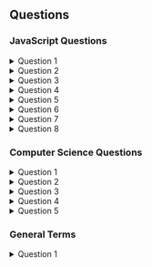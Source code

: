 ## Questions

### JavaScript Questions
<details>
<summary>Question 1</summary>

What will the following code output?

```
for (var i = 0; i < 3; i++) {
  setTimeout(function() { alert(i); }, 1000 + i);
}
```

<details>
<summary>Answer</summary>

this question is about: [Closures](https://github.com/shaharhac/interview-prep/blob/master/JavaScript/closures.md), [IIFEs](https://github.com/shaharhac/interview-prep/blob/master/JavaScript/IIFE.md) 

The goal of the code above is to alert the numbers 0, 1, and 2 each after 1, 1.1, and 1.2 seconds, respectively. The problem though, is that if you run the above code in your console, you actually get the number 3 alerted 3 times after 1, 1.1, and 1.2 seconds.

A JavaScript closure is when an inner function has access to its outer enclosing function's variables and properties. In the code above, the following line of code:
```
setTimeout(function() { alert(i); }, 1000 + i);
```
uses a variable i which is declared outside of itself. The variable i is actually declared within the for loop and the inner function accesses it. So when the for loop is done running, each of the inner functions refers to the same variable i, which at the end of the loop is equal to 3.
</details>


<details>
<summary>Follow-up Questions</summary>

Correct the for loop above, so that the numbers will be console logged in the right order

<details>
<summary>Answer</summary>

Our goal is for each inner function to maintain its reference to the variable i without the value of it being altered. We'll solve this using an IIFE

```
for (var i = 0; i < 3; i++) {
  setTimeout(function(i_local) { 
    return function() { alert(i_local); } 
  }(i), 1000 + i);
}
```
We pass the variable i into the outer function as a local variable named i_local, where we then return a function that will alert the i_local for us. This should now correctly alert the numbers 0, 1, and 2 in the correct order.

</details>

</details>

</details>


<details>
<summary>Question 2</summary>
  
Write a function that would allow you to do this.
```
 var addSix = createBase(6);
addSix(10); // returns 16
addSix(21); // returns 27
```

<details>
<summary>Answer</summary>
  
this question is about: [Closures](https://github.com/shaharhac/interview-prep/blob/master/JavaScript/closures.md)

You can create a closure to keep the value passed to the function createBase even after the inner function is returned. The inner function that is being returned is created within an outer function, making it a closure, and it has access to the variables within the outer function, in this case the variable baseNumber.

```
function createBase(baseNumber) {
  return function(N) {
    // we are referencing baseNumber here even though it was declared
    // outside of this function. Closures allow us to do this in JavaScript
    return baseNumber + N;
  }
}

var addSix = createBase(6);
addSix(10);
addSix(21);
```

</details>
</details>

<details>
<summary>Question 3</summary>
  
How would you use a closure to create a private counter?

<details>
<summary>Answer</summary>
  
this question is about: [Closures](https://github.com/shaharhac/interview-prep/blob/master/JavaScript/closures.md)

You can create a function within an outer function (a closure) that allows you to update a private variable but the variable wouldn't be accessible from outside the function without the use of a helper function.

```
function counter() {
  var _counter = 0;
  // return an object with several functions that allow you
  // to modify the private _counter variable
  return {
    add: function(increment) { _counter += increment; },
    retrieve: function() { return 'The counter is currently at: ' + _counter; }
  }
}

// error if we try to access the private variable like below
// _counter;

// usage of our counter function
var c = counter();
c.add(5); 
c.add(9); 

// now we can access the private variable in the following way
c.retrieve(); // => The counter is currently at: 14
```

</details>
</details>

<details>
<summary>Question 4</summary>
  
What do the following lines output, and why?

```
console.log(1 < 2 < 3);
console.log(3 > 2 > 1);
```

<details>
<summary>Answer</summary>
  
The first statement returns true which is as expected.

The second returns false because of how the engine works regarding operator associativity for < and >. It compares left to right, so 3 > 2 > 1 JavaScript translates to true > 1. true has value 1, so it then compares 1 > 1, which is false.

</details>
</details>

<details>
  <summary>Question 5</summary>
  
  What will be printed to the console?
  
  ```jsx
  function foo() {
   var a = 1;
   const b = 2;
   let c = 3;
 
   if (b < 10) {
      var a = 10;
      const b = 11;
      let c = 12;
 
      console.log(a, b, c);
   }
 
   console.log(a, b, c);
 
   console.log(d, e);
 
   var d = 4;
   const e = 5;
}
 
foo();
  ```
  
  <details>
  <summary>Answer</summary>
  
  this question is about: [Variables](https://github.com/shaharhac/interview-prep/blob/master/JavaScript/variables.md), 
  
  ```
  10 11 12
  10 2 3
  Uncaught ReferenceError: e is not defined
  ```
  </details>
</details>

<details>
  <summary>Question 6</summary>
  
  What’s the difference between `bind()`, `call()`, and `apply()`?
  <details>
    <summary>Answer</summary>
  
  #### bind
  The `bind()` method creates a new function that, when called, has its `this` keyword set to the provided value, with a given sequence of arguments preceding any provided when the new function is called.
  
    
  for example:
  ```jsx
  const module = {
  x: 42,
  getX: function() {
    return this.x;
  }
};

const unboundGetX = module.getX;
console.log(unboundGetX()); // The function gets invoked at the global scope
// expected output: undefined

const boundGetX = unboundGetX.bind(module);
console.log(boundGetX());
// expected output: 42

  ```
  
  
  The `apply()` method is identical to `call()`, except `apply()` requires an array as the second parameter. The array represents the arguments for the target method.
  #### call
  The `call()` method calls a function with a given this value and arguments provided individually.
  
  ```jsx
  function Product(name, price) {
  this.name = name;
  this.price = price;
}

function Food(name, price) {
  Product.call(this, name, price);
  this.category = 'food';
}

console.log(new Food('cheese', 5).name);
// expected output: "cheese"

  ```
  
  #### apply
  The `apply()` method calls a function with a given this value, and arguments provided as an array
  
  ```jsx
  const numbers = [5, 6, 2, 3, 7];

const max = Math.max.apply(null, numbers);

console.log(max);
// expected output: 7

const min = Math.min.apply(null, numbers);

console.log(min);
// expected output: 2

  ```
  </details>
</details>

<details>
<summary>Question 7</summary>

Explain what pure functions are and some of their advantages.
<details>
<summary>Answer</summary>

In simple terms, a pure function is a function where the return value is only determined by its input values and that doesn’t have side effects such as the mutation of an object. This means that the function always returns the same result given the same arguments and that it doesn’t depend on a given application state that may change while the software is executed.

An example of a pure function is the test() function reported below. It declares two parameters, an array of numbers (array) and a number (max). The function returns true if the sum of the numbers of the array is less than the number; false otherwise.

```jsx
function test(array, max) {
   const sum = array.reduce((partial, number) => partial + number);
   return sum < max;
}
```

As you can see, the returned value of the test() function is only calculated on the basis of the provided arguments. Other examples of pure functions can be found in the JavaScript language itself. Some examples are Math.sin(), Math.max(), and Number.parseInt().

To give you a better understanding of what pure functions are, let’s see an example of an impure function:

```jsx
function sumRandom(number) {
   return Math.random() + number;
}
```

The `sumRandom()` function defined above is impure because its returned value depends on the random number calculated inside the function. So, even if we pass the same argument, at every call of the function the result will be different.

The main advantage of pure functions is their testability. Because the return value depends on arguments provided only, you don’t have to assume or mock any state of your software and you can focus on arguments and return values. Pure functions help you in writing predictable and deterministic code, which is easier to test.

Another advantage is that pure functions can be executed in parallel because they don’t have side effects, thus there is no chance they conflict with each other. Pure functions are also usually easier to understand and reuse because they don’t depend on a given state of the system nor they change the state of the application. Finally, results of pure functions can be cached for future reuse because the same input always yields the same output.

</details>
</details>

<details>
  <summary>Question 8</summary>
  
  <details> What is generator in JS? </details>
  
<details>
  <summary>Answer</summary>
  
  Generator are functions which can be exited and later re-entered. Their context (variable bindings) will be saved across re-entances. Generator functions are written using the 
  `function*` syntax. When called initially, generator functions do not executes any of their code, instead returning a type of iterator called a Generator. When a calue is consumed by calling the generator's `next` method, the Generator function executes until it encounters the `yield` keyword.
  
  The function can be called as many times as desired and returns a new Generator each time, however each Generator may only be itrated once.
  
  #### Example:
  
  A function that that generate unique identifiers
  
  ```jsx
  function * idCreator() {
  let i = 0;
  while (true) yield i++;
}

const ids = idCreator();

console.log(ids.next().value); // 0
console.log(ids.next().value); // 1
console.log(ids.next().value); // 2
  ```
  
  
  
</details>
  
</details>


### Computer Science Questions

<details>
  <summary>Question 1</summary>
  
  Implement an algorithm to determine if a string has all unique characters. You can not use any additonal data structures.
  Try to solve this question with better runtime than O(n^2) (naive solution)
  
  <details>
    <summary>Answer</summary>
    
```jsx
const hasUniqueCharacters = (string) => {
sortedChars = string.split("").sort();

for(const [index, letter] of sortedChars.entries()) {
  if(sortedChars[index + 1] && letter === sortedChars[index + 1]) {
    return false;
  }
}

return true;
}
```
    
Runtime complexity of this algorithm is O(n log n).
  </details>
</details>

<details>
  <summary>Question 2</summary>
  
  ***Palindrome Permutation:*** Given a string, write a function to check if it is a permutation of a palindrome. A palindrome is a word or phrase that is the same forwards and backwards. A permutation is a rearrangement of letters. The palindrome does not need to be limited to just dictionary words.

***EXAMPLE:***

Input: Tact Coa
Output: True (permutations: "taco cat", "atco eta", etc.)

  <details>
  <summary>Answer</summary>
  
  When we approach this question, we should ask ourself what does it mean that a given string is a palindrome? what can we learn from it? what features does a palindrome have?
  We can notice that every letter in a palindrome appears an even number of times in case the word's length is even, if it's length is odd - there will be a single letter that will appear odd number of times.
  Having noticing that, it is much easier now to code this problem. we will build a frequency dictionary, which will hold each letter frequency in the word.
  then, we will count how many odd frequencies there are - and if there are none (or one, if the word's length is odd) - its a palindrome permutation.
  
  ```jsx
  'use strict';

const buildFrequencyDict = (string) => {
  const frequencyDict = {};

  for(let letter of string) {
    let frequency = frequencyDict[letter]
    frequency ? frequencyDict[letter] = ++frequency : frequencyDict[letter] = 1;
  }

  return frequencyDict;
}

const isPalindromePermutation = (string = "tactcoapapa") => {
  const frequencyDict = buildFrequencyDict(string);

  let lettersWithOddFrequency = 0;
  for(const [letter, frequency] of Object.entries(frequencyDict)) {
    if(frequency % 2 !== 0) {
      lettersWithOddFrequency++;
    }
  }

  if(string.length % 2 !== 0) {
    lettersWithOddFrequency--;
  }

  return lettersWithOddFrequency === 0;
}
```

Runtime complexity of this algorithm is `O(n)`
  </details>
</details>

<details>
  <summary>Question 3</summary>
  
One Away: There are three types of edits that can be performed on strings: insert a character,
remove a character, or replace a character. Given two strings, write a function to check if they are
one edit (or zero edits) away. 

***EXAMPLE:***
<br> pale, ple -> true
<br> pales, pale -> true 
<br> pale, bale -> true 
<br> pale, bake -> false 
  <details>
  <summary>Answer</summary>
  
  Same as before, we want to find the characteristics of two words that are one edit away from one another.
  We can notice right away that in case of an update, the strings has equal length, and in the case of insertion or deletion, one word will be longer than the other by one character.
  Another thing we can notice, is that insertion and deletion are eventually the same thing - as they are inverse operations.
  
  In case of update - we'll go through one string letter by letter, and count how many letters are different from the matching letter in the other string.
  In case of insertion or deletion - we will go over the longer string, and on every iteration we will pick a letter discard from the word.
  
   ```jsx
  'use strict';

const isOneEditAway = (str1, str2) => {
  let lettersDiff = 0;
  for(const [index,letter] of str1.split("").entries()) {

    if(letter !== str2[index]) {
      lettersDiff++;
    }    
  }

  return lettersDiff <= 1
}

// Same logic applies to both insert and delete
const isOneInsertionAway = (str1, str2) => {
  const longerString = str1.length > str2.length ? str1 : str2;
    const shorterString = str1.length > str2.length ? str2 : str1;

    for(const index in longerString) {
      const stringWithoutCurrentLetter = longerString.slice(0, Number(index)).concat(longerString.slice(Number(index ) + 1))
      if(stringWithoutCurrentLetter === shorterString) {
        return true;
      }
    }

    return false;
}

const oneWay = (str1, str2) => {
  const lengthDiff = Math.abs(str1.length - str2.length);

  if(lengthDiff > 1) {
    return false;
  } else if(lengthDiff === 0) { 
    return isOneEditAway(str1, str2);
  } else { 
    return isOneInsertionAway(str1, str2)
  }

}
  ```
  
  Runtime complexity of this algorithm is `O(n)`.
  </details>
</details>

<details>
  <summary>Question 4</summary>
  
  String Rotation:Assumeyou have a method isSubstringwhich checks if oneword is a substring
of another. Given two strings, sl and s2, write code to check if s2 is a rotation of sl using only one
call to isSubstring (e.g., "waterbottle" is a rotation of "erbottlewat"). 

(If a string is a rotation of another, then it's a rotation at a particular point. For example,
a rotation of waterbottle at character 3 means cutting waterbottle at character 3
and putting the right half (erbottle) before the left half (wat))

  <details>
  <summary>Answer</summary>
  
  If a s2 is a rotation of s1, it means what there is a pivot point at s1, which divides to string to two. let's call them ***x*** and ***y***.
  if the left half of s1 is "wat", and the right one is "erbottle", we can denote it like this:
  <br>  `s1 = waterbottle = xy`
  <br> and s2 will be:
  <br> `s2 = erbottlewat = yx`
  
  <br> if we concatinate s2 to itself, we'll get:
  <br>  `s2s2 = erbottlewaterbottlewat = yxyx`
  
  and we can see that:
  <br>  `xy ⊆ yxyx`
  
  
  ```jsx
  // mimic `isSubstring` in JS
  const isSubstring = (string, subString) => {
  return string.includes(subString)
}

const isRotation = (s1, s2) => {
  return isSubstring((s2 + s2), s1)
}
  ```
  
  Runtime complexity of this algorithm is `O(n)`.
  </details>
</details>

<details>
  <summary>Question 5</summary>

Given an array of integers, return indices of the two numbers such that they add up to a specific target.

You may assume that each input would have exactly one solution, and you may not use the same element twice.

***Example:***
    Given nums = [2, 7, 11, 15], target = 9,

    Because nums[0] + nums[1] = 2 + 7 = 9,
    return [0, 1].
    
  <details>
  <summary>Answer</summary>
  
  ```jsx
  // two arrays traversal
const twoSumTwoPasses = function(nums, target) {

    const hashMap = {};

    for(const [index, number] of nums.entries()) {
      hashMap[number] = index;
    }
    
    for(const [index, number] of nums.entries()) {
      const compliment = target - number;

      if(hashMap[compliment]) {
        return [hashMap[compliment], index ]
      }
    }

    return "no match"
};

// one array traversal
const twoSumOnePass = function(nums, target) {

    const hashMap = {};
    
    for(const [index, number] of nums.entries()) {
      const compliment = target - number;

      if(hashMap[compliment] != undefined) {
        return [hashMap[compliment], index ]
      }

      hashMap[number] = index;
    }

    return "no match"
};
  ```
  </details>
</details>



### General Terms

<details>
  <summary>Question 1</summary>
  
  What does SOLID Stand for ? explain the basic idea
  
  <details>
    <summary>Answer</summary>
**  this is bold **
  shani
  </details>
</details>

